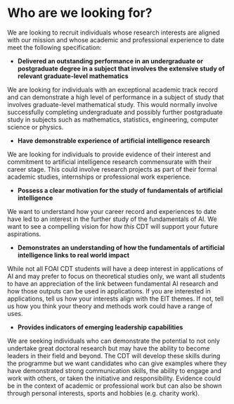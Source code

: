 # Who are we looking for?

We are looking to recruit individuals whose research interests are aligned with our mission and whose academic and professional experience to date meet the following specification: 

- **Delivered an outstanding performance in an undergraduate or postgraduate degree in a subject that involves the extensive study of relevant graduate-level mathematics**

We are looking for individuals with an exceptional academic track record and can demonstrate a high level of performance in a subject of study that involves graduate-level mathematical study. This would normally involve successfully completing undergraduate and possibly further postgraduate study in subjects such as mathematics, statistics, engineering, computer science or physics.

- **Have demonstrable experience of artificial intelligence research**

We are looking for individuals to provide evidence of their interest and commitment to artificial intelligence research commensurate with their career stage. This could involve research projects as part of their formal academic studies, internships or professional work experience. 

- **Possess a clear motivation for the study of fundamentals of artificial intelligence**

We want to understand how your career record and experiences to date have led to an interest in the further study of the fundamentals of AI. We want to see a compelling vision for how *this* CDT will support your future aspirations.

- **Demonstrates an understanding of how the fundamentals of artificial intelligence links to real world impact**

While not all FOAI CDT students will have a deep interest in applications of AI and may prefer to focus on theoretical studies only, we want all students to have an appreciation of the link between fundamental AI research and how those outputs can be used in applications. If you are interested in applications, tell us how your interests align with the EIT themes. If not, tell us how you think your theory and methods work could have a range of uses.

- **Provides indicators of emerging leadership capabilities**

We are seeking individuals who can demonstrate the potential to not only undertake great doctoral research but may have the ability to become leaders in their field and beyond. The CDT will develop these skills during the programme but we want candidates who can give examples where they have demonstrated strong communication skills, the ability to engage and work with others, or taken the initiative and responsibility. Evidence could be in the context of academic or professional work but can also be shown through personal interests, sports and hobbies (e.g. charity work).
